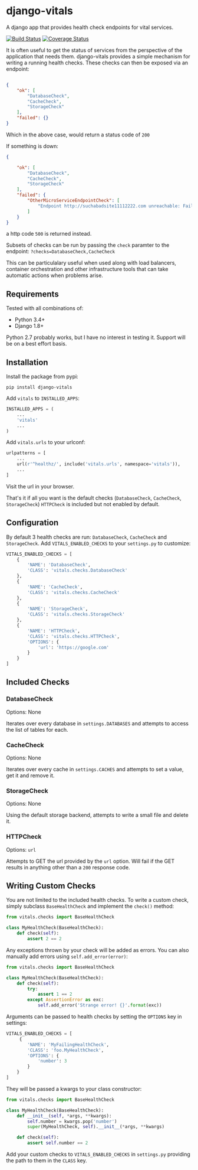 # django-vitals
A django app that provides health check endpoints for vital services.

[![Build Status](https://travis-ci.org/LCOGT/django-vitals.svg?branch=master)](https://travis-ci.org/LCOGT/django-vitals)
[![Coverage Status](https://coveralls.io/repos/github/LCOGT/django-vitals/badge.svg?branch=master)](https://coveralls.io/github/LCOGT/django-vitals?branch=master)

It is often useful to get the status of services from the perspective of the application that needs them.
django-vitals provides a simple mechanism for writing a running health checks. These checks can then be exposed
via an endpoint:

```json

{
    "ok": [
        "DatabaseCheck",
        "CacheCheck",
        "StorageCheck"
    ],
    "failed": {}
}
```
Which in the above case, would return a status code of `200`

If something is down:

```json
{

    "ok": [
        "DatabaseCheck",
        "CacheCheck",
        "StorageCheck"
    ],
    "failed": {
        "OtherMicroServiceEndpointCheck": [
            "Endpoint http://suchabadsite11112222.com unreachable: Failed to establish a new connection: [Errno -2] Name or service not known"
        ]
    }
}
```

a http code `500` is returned instead.

Subsets of checks can be run by passing the `check` paramter to the endpoint: `?checks=DatabaseCheck,CacheCheck`

This can be particulalary useful when used along with load balancers, container orchestration and other
infrastructure tools that can take automatic actions when problems arise.

## Requirements
Tested with all combinations of:

* Python 3.4+
* Django 1.8+

Python 2.7 probably works, but I have no interest in testing it. Support will be on a best effort basis.

## Installation

Install the package from pypi:

    pip install django-vitals

Add `vitals` to `INSTALLED_APPS`:

```python
INSTALLED_APPS = (
    ...
    'vitals'
    ...
)
```

Add `vitals.urls` to your urlconf:

```python
urlpatterns = [
    ...
    url(r'^healthz/', include('vitals.urls', namespace='vitals')),
    ...
]
```
Visit the url in your browser.

That's it if all you want is the default checks (`DatabaseCheck`, `CacheCheck`, `StorageCheck`)
`HTTPCheck` is included but not enabled by default.


## Configuration

By default 3 health checks are run: `DatabaseCheck`, `CacheCheck` and `StorageCheck`.
Add `VITALS_ENABLED_CHECKS` to your `settings.py` to customize:

```python
VITALS_ENABLED_CHECKS = [
    {
        'NAME': 'DatabaseCheck',
        'CLASS': 'vitals.checks.DatabaseCheck'
    },
    {
        'NAME': 'CacheCheck',
        'CLASS': 'vitals.checks.CacheCheck'
    },
    {
        'NAME': 'StorageCheck',
        'CLASS': 'vitals.checks.StorageCheck'
    },
    {
        'NAME': 'HTTPCheck',
        'CLASS': 'vitals.checks.HTTPCheck',
        'OPTIONS': {
            'url': 'https://google.com'
        }
    }
]
```

## Included Checks

### DatabaseCheck
Options: None

Iterates over every database in `settings.DATABASES` and attempts to access the list of tables for each.

### CacheCheck
Options: None

Iterates over every cache in `settings.CACHES` and attempts to set a value, get it and remove it.

### StorageCheck
Options: None

Using the default storage backend, attempts to write a small file and delete it.

### HTTPCheck
Options: `url`

Attempts to GET the url provided by the `url` option. Will fail if the GET results in anything other than a `200` response code.

## Writing Custom Checks

You are not limited to the included health checks. To write a custom check, simply subclass `BaseHealthCheck`
and implement the `check()` method:

```python
from vitals.checks import BaseHealthCheck

class MyHealthCheck(BaseHealthCheck):
    def check(self):
        assert 2 == 2
```

Any exceptions thrown by your check will be added as errors. You can also manually add errors using `self.add_error(error)`:

```python
from vitals.checks import BaseHealthCheck

class MyHealthCheck(BaseHealthCheck):
    def check(self):
        try:
            assert 1 == 2
        except AssertionError as exc:
            self.add_error('Strange error! {}'.format(exc))
```

Arguments can be passed to health checks by setting the `OPTIONS` key in settings:

```python
VITALS_ENABLED_CHECKS = [
     {
        'NAME': 'MyFailingHealthCheck',
        'CLASS': 'foo.MyHealthCheck',
        'OPTIONS': {
            'number': 3
        }
    }
]
```

They will be passed a kwargs to your class constructor:

```python
from vitals.checks import BaseHealthCheck

class MyHealthCheck(BaseHealthCheck):
    def __init__(self, *args, **kwargs):
        self.number = kwargs.pop('number')
        super(MyHealthCheck, self).__init__(*args, **kwargs)

    def check(self):
        assert self.number == 2
```

Add your custom checks to `VITALS_ENABLED_CHECKS` in `settings.py` providing the path to them in the `CLASS` key.
